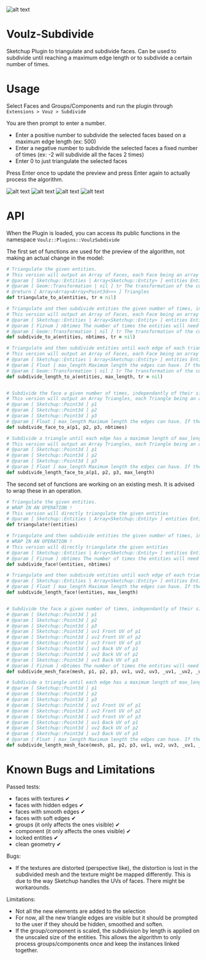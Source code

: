 ![alt text](imgs/Logo.png)
# Voulz-Subdivide
Sketchup Plugin to triangulate and subdivide faces. Can be used to subdivide until reaching a maximum edge length or to subdivide a certain number of times.

# Usage
Select Faces and Groups/Components and run the plugin through `Extensions > Vouz > Subdivide`

You are then prompt to enter a number.
- Enter a positive number to subdivide the selected faces based on a maximum edge length (ex: 500)
- Enter a negative number to subdivide the selected faces a fixed number of times (ex: -2 will subdivide all the faces 2 times)
- Enter 0 to just triangulate the selected faces

Press Enter once to update the preview and press Enter again to actually process the algorithm.

![alt text](imgs/Menu.jpg)
![alt text](imgs/Triangulate.jpg)
![alt text](imgs/Subdivide.jpg)
![alt text](imgs/Subdivide-Length.jpg)

# API
When the Plugin is loaded, you can access its public functions in the namespace `Voulz::Plugins::VoulzSubdivide`

The first set of functions are used for the preview of the algorithm, not making an actual change in the model:
```ruby
# Triangulate the given entities.
# This version will output an Array of Faces, each Face being an array of Triangles, each Triangle being an array of Point3d
# @param [ Sketchup::Entities | Array<Sketchup::Entity> ] entities Entities to be triangulated and subdivided
# @param [ Geom::Transformation | nil ] tr The transformation of the current entities
# @return [ Array<Array<Array<Point3d>>> ] Triangles
def triangulate_to_a(entities, tr = nil)

# Triangulate and then subdivide entities the given number of times, independantly of their size
# This version will output an Array of Faces, each Face being an array of Triangles, each Triangle being an array of Point3d
# @param [ Sketchup::Entities | Array<Sketchup::Entity> ] entities Entities to be triangulated and subdivided
# @param [ Fiznum ] nbtimes The number of times the entities will need to be subdivided
# @param [ Geom::Transformation | nil ] tr The transformation of the current entities
def subdivide_to_a(entities, nbtimes, tr = nil)

# Triangulate and then subdivide entities until each edge of each triangle has a maximum length of max_length.
# This version will output an Array of Faces, each Face being an array of Triangles, each Triangle being an array of Point3d
# @param [ Sketchup::Entities | Array<Sketchup::Entity> ] entities Entities to be triangulated and subdivided
# @param [ Float ] max_length Maximum length the edges can have. If they have less, the triangle will be subdivided
# @param [ Geom::Transformation | nil ] tr The transformation of the current entities
def subdivide_length_to_a(entities, max_length, tr = nil)


# Subdivide the face a given number of times, independantly of their size
# This version will output an Array Triangles, each Triangle being an array of Point3d
# @param [ Sketchup::Point3d ] p1
# @param [ Sketchup::Point3d ] p2
# @param [ Sketchup::Point3d ] p3
# @param [ Float ] max_length Maximum length the edges can have. If they have less, the triangle will be subdivided
def subdivide_face_to_a(p1, p2, p3, nbtimes)

# Subdivide a triangle until each edge has a maximum length of max_length.
# This version will output an Array Triangles, each Triangle being an array of Point3d
# @param [ Sketchup::Point3d ] p1
# @param [ Sketchup::Point3d ] p2
# @param [ Sketchup::Point3d ] p3
# @param [ Float ] max_length Maximum length the edges can have. If they have less, the triangle will be subdivided
def subdivide_length_face_to_a(p1, p2, p3, max_length)
```

The second set of functions are working on an existing mesh. It is advised to wrap these in an operation.
```ruby
# Triangulate the given entities.
# WRAP IN AN OPERATION !
# This version will directly triangulate the given entities
# @param [ Sketchup::Entities | Array<Sketchup::Entity> ] entities Entities to be triangulated and subdivided
def triangulate!(entities)

# Triangulate and then subdivide entities the given number of times, independantly of their size
# WRAP IN AN OPERATION !
# This version will directly triangulate the given entities
# @param [ Sketchup::Entities | Array<Sketchup::Entity> ] entities Entities to be triangulated and subdivided
# @param [ Fiznum ] nbtimes The number of times the entities will need to be subdivided
def subdivide_face!(entities, nbtimes)

# Triangulate and then subdivide entities until each edge of each triangle has a maximum length of max_length.
# @param [ Sketchup::Entities | Array<Sketchup::Entity> ] entities Entities to be triangulated and subdivided
# @param [ Float ] max_length Maximum length the edges can have. If they have less, the triangle will be subdivided
def subdivide_length_face!(entities, max_length)


# Subdivide the face a given number of times, independantly of their size
# @param [ Sketchup::Point3d ] p1
# @param [ Sketchup::Point3d ] p2
# @param [ Sketchup::Point3d ] p3
# @param [ Sketchup::Point3d ] uv1 Front UV of p1
# @param [ Sketchup::Point3d ] uv2 Front UV of p2
# @param [ Sketchup::Point3d ] uv3 Front UV of p3
# @param [ Sketchup::Point3d ] uv1 Back UV of p1
# @param [ Sketchup::Point3d ] uv2 Back UV of p2
# @param [ Sketchup::Point3d ] uv3 Back UV of p3
# @param [ Fiznum ] nbtimes The number of times the entities will need to be subdivided
def subdivide_mesh_face(mesh, p1, p2, p3, uv1, uv2, uv3, _uv1, _uv2, _uv3, nbtimes)

# Subdivide a triangle until each edge has a maximum length of max_length.
# @param [ Sketchup::Point3d ] p1
# @param [ Sketchup::Point3d ] p2
# @param [ Sketchup::Point3d ] p3
# @param [ Sketchup::Point3d ] uv1 Front UV of p1
# @param [ Sketchup::Point3d ] uv2 Front UV of p2
# @param [ Sketchup::Point3d ] uv3 Front UV of p3
# @param [ Sketchup::Point3d ] uv1 Back UV of p1
# @param [ Sketchup::Point3d ] uv2 Back UV of p2
# @param [ Sketchup::Point3d ] uv3 Back UV of p3
# @param [ Float ] max_length Maximum length the edges can have. If they have less, the triangle will be subdivided
def subdivide_length_mesh_face(mesh, p1, p2, p3, uv1, uv2, uv3, _uv1, _uv2, _uv3, max_length)
```
# Known Bugs and Limitations

Passed tests:
- faces with textures ✔
- faces with hidden edges ✔
- faces with smooth edges ✔
- faces with soft edges ✔
- groups (it only affects the ones visible) ✔
- component (it only affects the ones visible) ✔
- locked entities ✔
- clean geometry ✔

Bugs:
- If the textures are distorted (perspective like), the distortion is lost in the subdivided mesh and the texture might be mapped differently. This is due to the way Sketchup handles the UVs of faces. There might be workarounds.

Limitations:
- Not all the new elements are added to the selection
- For now, all the new triangle edges are visible but it should be prompted to the user if they should be hidden, smoothed and soften.
- If the group/component is scaled, the subdivision by length is applied on the unscaled size of the entities. This allows the algorithm to only process groups/components once and keep the instances linked together.